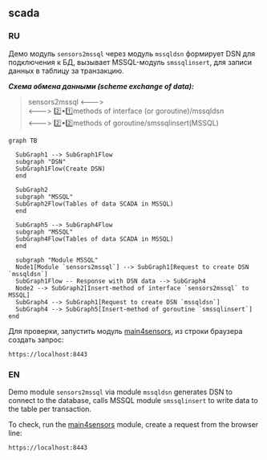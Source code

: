 ## scada
### RU

Демо модуль `sensors2mssql` через модуль `mssqldsn` формирует DSN для подключения к БД, вызывает MSSQL-модуль `smssqlinsert`, для записи данных в таблицу за транзакцию.


***Схема обмена данными (scheme exchange of data):***

> sensors2mssql <--->    
<---> :two::black_small_square::one:methods of interface (or goroutine)/mssqldsn   
<---> :two::black_small_square::two:methods of goroutine/smssqlinsert(MSSQL)
 			

```mermaid
graph TB

  SubGraph1 --> SubGraph1Flow
  subgraph "DSN"
  SubGraph1Flow(Create DSN)
  end
  
  SubGraph2
  subgraph "MSSQL"
  SubGraph2Flow(Tables of data SCADA in MSSQL)
  end
  
  SubGraph5 --> SubGraph4Flow
  subgraph "MSSQL"
  SubGraph4Flow(Tables of data SCADA in MSSQL)
  end

  subgraph "Module MSSQL"
  Node1[Module `sensors2mssql`] --> SubGraph1[Request to create DSN `mssqldsn`]
  SubGraph1Flow -- Response with DSN data --> SubGraph4 
  Node2 --> SubGraph2[Insert-method of interface `sensors2mssql` to MSSQL]
  SubGraph4 --> SubGraph1[Request to create DSN `mssqldsn`]
  SubGraph4 --> SubGraph5[Insert-method of goroutine `smssqlinsert`]
end
```			

Для проверки, запустить модуль [main4sensors](https://github.com/blablatov/scada4modbus2sensors.git), из строки браузера создать запрос:

	https://localhost:8443


### EN

Demo module `sensors2mssql` via module `mssqldsn` generates DSN to connect to the database, calls MSSQL module `smssqlinsert` to write data to the table per transaction.

To check, run the [main4sensors](https://github.com/blablatov/scada4modbus2sensors.git) module, create a request from the browser line:

	https://localhost:8443

